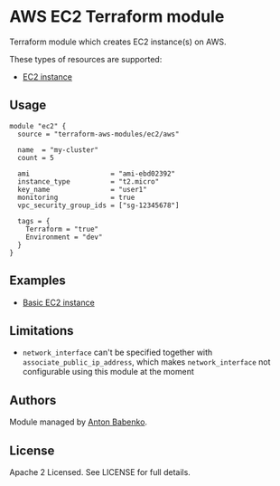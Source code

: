 AWS EC2 Terraform module
========================

Terraform module which creates EC2 instance(s) on AWS.

These types of resources are supported:

* [EC2 instance](https://www.terraform.io/docs/providers/aws/r/instance.html) 

Usage
-----

```hcl
module "ec2" {
  source = "terraform-aws-modules/ec2/aws"

  name  = "my-cluster"
  count = 5
  
  ami                    = "ami-ebd02392"
  instance_type          = "t2.micro"
  key_name               = "user1"
  monitoring             = true
  vpc_security_group_ids = ["sg-12345678"]

  tags = {
    Terraform = "true"
    Environment = "dev"
  }
}
```

Examples
--------

* [Basic EC2 instance](https://github.com/terraform-aws-modules/terraform-aws-ec2/tree/master/examples/basic)

Limitations
-----------

* `network_interface` can't be specified together with `associate_public_ip_address`, which makes `network_interface`
  not configurable using this module at the moment

Authors
-------

Module managed by [Anton Babenko](https://github.com/antonbabenko).

License
-------

Apache 2 Licensed. See LICENSE for full details.